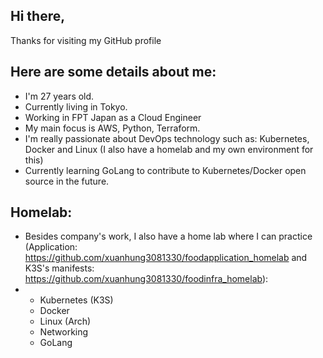 ## Hi there,
Thanks for visiting my GitHub profile

## Here are some details about me:
- I'm 27 years old.
- Currently living in Tokyo.
- Working in FPT Japan as a Cloud Engineer
- My main focus is AWS, Python, Terraform.
- I'm really passionate about DevOps technology such as: Kubernetes, Docker and Linux (I also have a homelab and my own environment for this)
- Currently learning GoLang to contribute to Kubernetes/Docker open source in the future.

## Homelab:
- Besides company's work, I also have a home lab where I can practice (Application: https://github.com/xuanhung3081330/foodapplication_homelab and K3S's manifests: https://github.com/xuanhung3081330/foodinfra_homelab):
- + Kubernetes (K3S)
  + Docker
  + Linux (Arch)
  + Networking
  + GoLang

<!--
**xuanhung3081330/xuanhung3081330** is a ✨ _special_ ✨ repository because its `README.md` (this file) appears on your GitHub profile.

Here are some ideas to get you started:

- 🔭 I’m currently working on ...
- 🌱 I’m currently learning ...
- 👯 I’m looking to collaborate on ...
- 🤔 I’m looking for help with ...
- 💬 Ask me about ...
- 📫 How to reach me: ...
- 😄 Pronouns: ...
- ⚡ Fun fact: ...
-->
